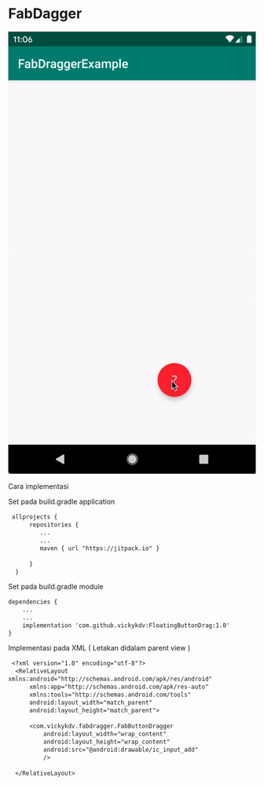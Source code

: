 # FabDagger

![alt text](https://raw.githubusercontent.com/vickyKDV/FloatingButtonDrag/master/mygif.gif)

   Cara implementasi
   
   
   Set pada build.gradle application
   
     allprojects {
          repositories {
             ...
             ...
             maven { url "https://jitpack.io" }

          }
      }
    
   Set pada build.gradle module
    
    dependencies {
        ...
        ...
        implementation 'com.github.vickykdv:FloatingButtonDrag:1.0'
    }
    
    
  Implementasi pada XML ( Letakan didalam parent view )
  
     <?xml version="1.0" encoding="utf-8"?>
      <RelativeLayout xmlns:android="http://schemas.android.com/apk/res/android"
          xmlns:app="http://schemas.android.com/apk/res-auto"
          xmlns:tools="http://schemas.android.com/tools"
          android:layout_width="match_parent"
          android:layout_height="match_parent">

          <com.vickykdv.fabdragger.FabButtonDragger
              android:layout_width="wrap_content"
              android:layout_height="wrap_content" 
              android:src="@android:drawable/ic_input_add"
              />

      </RelativeLayout>

